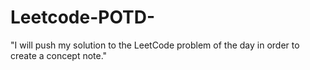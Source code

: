 # Leetcode-POTD-
"I will push my solution to the LeetCode problem of the day in order to create a concept note."
